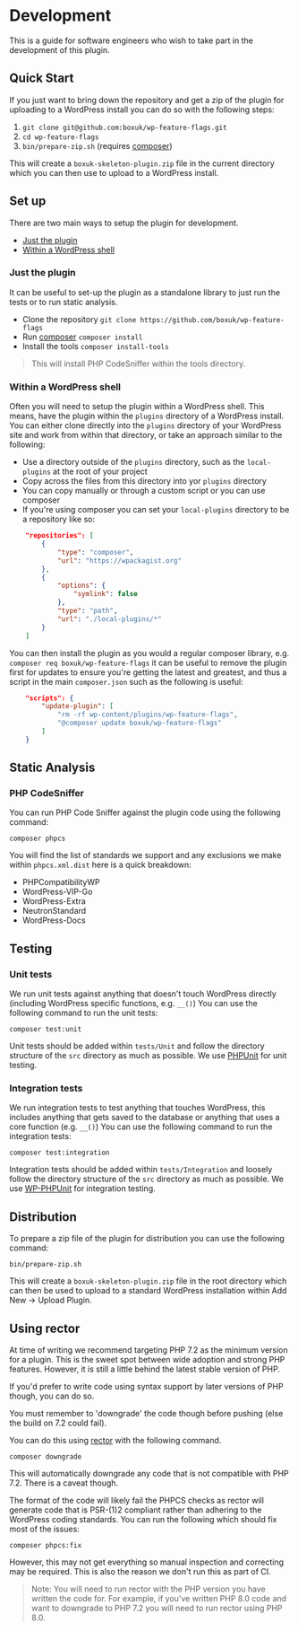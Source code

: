 # Development

This is a guide for software engineers who wish to take part in the development of this plugin.


## Quick Start

If you just want to bring down the repository and get a zip of the plugin for uploading to a WordPress install you can do so with the following steps:

1. `git clone git@github.com:boxuk/wp-feature-flags.git`
2. `cd wp-feature-flags`
3. `bin/prepare-zip.sh` (requires [composer](https://getcomposer.org))

This will create a `boxuk-skeleton-plugin.zip` file in the current directory which you can then use to upload to a WordPress install.

## Set up

There are two main ways to setup the plugin for development.

* [Just the plugin](#just-the-plugin)
* [Within a WordPress shell](#within-a-wordpress-shell)

### Just the plugin

It can be useful to set-up the plugin as a standalone library to just run the tests or to run static analysis.

* Clone the repository `git clone https://github.com/boxuk/wp-feature-flags`
* Run [composer](https://getcomposer.org/) `composer install`
* Install the tools `composer install-tools`
> This will install PHP CodeSniffer within the tools directory.

### Within a WordPress shell

Often you will need to setup the plugin within a WordPress shell. This means, have the plugin within the `plugins` directory of a WordPress install.
You can either clone directly into the `plugins` directory of your WordPress site and work from within that directory, or take an approach similar to the following:

* Use a directory outside of the `plugins` directory, such as the `local-plugins` at the root of your project
* Copy across the files from this directory into yor `plugins` directory
* You can copy manually or through a custom script or you can use composer
* If you're using composer you can set your `local-plugins` directory to be a repository like so:

```json
    "repositories": [
        {
            "type": "composer",
            "url": "https://wpackagist.org"
        },
        {
            "options": {
                "symlink": false
            },
            "type": "path",
            "url": "./local-plugins/*"
        }
    ]
```

You can then install the plugin as you would a regular composer library, e.g. `composer req boxuk/wp-feature-flags`
it can be useful to remove the plugin first for updates to ensure you're getting the latest and greatest, and thus a script in the main `composer.json`
such as the following is useful:

```json
    "scripts": {
        "update-plugin": [
            "rm -rf wp-content/plugins/wp-feature-flags",
            "@composer update boxuk/wp-feature-flags"
        ]
    }
```

## Static Analysis

### PHP CodeSniffer

You can run PHP Code Sniffer against the plugin code using the following command:

`composer phpcs`

You will find the list of standards we support and any exclusions we make within `phpcs.xml.dist` here is a quick breakdown:

* PHPCompatibilityWP
* WordPress-VIP-Go
* WordPress-Extra
* NeutronStandard
* WordPress-Docs

## Testing

### Unit tests

We run unit tests against anything that doesn't touch WordPress directly (including WordPress specific functions, e.g. `__()`)
You can use the following command to run the unit tests:

`composer test:unit`

Unit tests should be added within `tests/Unit` and follow the directory structure of the `src` directory as much as possible.
We use [PHPUnit](https://phpunit.de/) for unit testing.

### Integration tests

We run integration tests to test anything that touches WordPress, this includes anything that gets saved to the database or anything that uses a core function (e.g. `__()`)
You can use the following command to run the integration tests:

`composer test:integration`

Integration tests should be added within `tests/Integration` and loosely follow the directory structure of the `src` directory as much as possible.
We use [WP-PHPUnit](https://github.com/wp-phpunit) for integration testing.

## Distribution

To prepare a zip file of the plugin for distribution you can use the following command:

`bin/prepare-zip.sh`

This will create a `boxuk-skeleton-plugin.zip` file in the root directory which can then be used to upload to a standard WordPress installation within Add New -> Upload Plugin.

## Using rector

At time of writing we recommend targeting PHP 7.2 as the minimum version for a plugin. This is the sweet spot between wide adoption
and strong PHP features. However, it is still a little behind the latest stable version of PHP.

If you'd prefer to write code using syntax support by later versions of PHP though, you can do so. 

You must remember to 'downgrade' the code though before pushing (else the build on 7.2 could fail).

You can do this using [rector](https://getrector.org/) with the following command.

`composer downgrade`

This will automatically downgrade any code that is not compatible with PHP 7.2. There is a caveat though.

The format of the code will likely fail the PHPCS checks as rector will generate code that is PSR-(1)2 compliant rather than 
adhering to the WordPress coding standards. You can run the following which should fix most of the issues:

`composer phpcs:fix`

However, this may not get everything so manual inspection and correcting may be required. This is also the reason we don't
run this as part of CI.

> Note: You will need to run rector with the PHP version you have written the code for. For example, if you've written PHP 8.0 code
> and want to downgrade to PHP 7.2 you will need to run rector using PHP 8.0.
